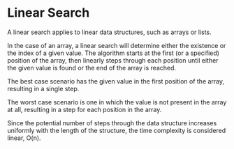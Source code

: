# Linear Search

A linear search applies to linear data structures, such as arrays or lists.

In the case of an array, a linear search will determine either the existence or the index of a given
value. The algorithm starts at the first (or a specified) position of the array, then linearly steps
through each position until either the given value is found or the end of the array is reached.

The best case scenario has the given value in the first position of the array, resulting in a single
step.

The worst case scenario is one in which the value is not present in the array at all, resulting in a
step for each position in the array.

Since the potential number of steps through the data structure increases uniformly with the length
of the structure, the time complexity is considered linear, O(n).
